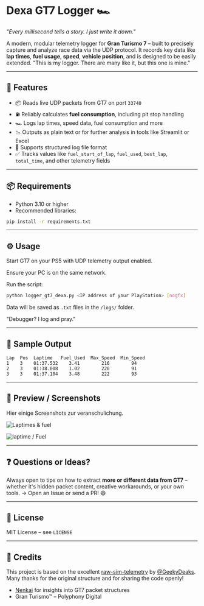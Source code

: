 # Dexa GT7 Logger 🏎️
 *"Every millisecond tells a story. I just write it down."*

A modern, modular telemetry logger for **Gran Turismo 7** – built to precisely capture and analyze race data via the UDP protocol.
It records key data like **lap times**, **fuel usage**, **speed**, **vehicle position**, and is designed to be easily extended.
"This is my logger. There are many like it, but this one is mine." 

---

## 🚀 Features

* 📦 Reads live UDP packets from GT7 on port `33740`
* ⛽ Reliably calculates **fuel consumption**, including pit stop handling
* 🏎️ Logs lap times, speed data, fuel consumption and more
* 📉 Outputs as plain text or for further analysis in tools like Streamlit or Excel
* 📂 Supports structured log file format
* ✅ Tracks values like `fuel_start_of_lap`, `fuel_used`, `best_lap`, `total_time`, and other telemetry fields

---

## 📦 Requirements

* Python 3.10 or higher
* Recommended libraries:

```bash
pip install -r requirements.txt
```

---

## ⚙️ Usage

Start GT7 on your PS5 with UDP telemetry output enabled.

Ensure your PC is on the same network.

Run the script:

```bash
python logger_gt7_dexa.py <IP address of your PlayStation> [nogfx]
```

Data will be saved as `.txt` files in the `/logs/` folder.

"Debugger? I log and pray."

---

## 🧪 Sample Output

```
Lap  Pos  Laptime   Fuel_Used  Max_Speed  Min_Speed
1    3    01:37.532    3.41        216        94
2    3    01:38.008    1.02        220        91  
3    3    01:37.104    3.48        222        93
```

---

## 📸 Preview / Screenshots

Hier einige Screenshots zur veranschulichung.

![Laptimes & fuel](https://i.imgur.com/oXZ4QUi.png)

![laptime / Fuel](https://i.imgur.com/bObTK3Y.png)

---

## ❓ Questions or Ideas?

Always open to tips on how to extract **more or different data from GT7** – whether it's hidden packet content, creative workarounds, or your own tools.
→ Open an Issue or send a PR! 😄

---

## 📄 License

MIT License – see `LICENSE`

---

## 🙏 Credits

This project is based on the excellent [raw-sim-telemetry](https://github.com/GeekyDeaks/raw-sim-telemetry) by [@GeekyDeaks](https://github.com/GeekyDeaks).  
Many thanks for the original structure and for sharing the code openly!


* [Nenkai](https://github.com/Nenkai) for insights into GT7 packet structures
* Gran Turismo™ – Polyphony Digital

